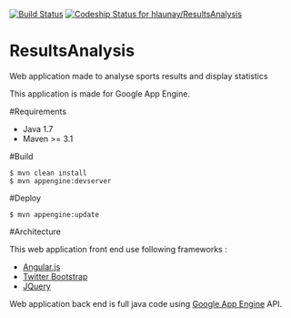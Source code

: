 [![Build Status](https://travis-ci.org/hlaunay/ResultsAnalysis.svg?branch=master)](https://travis-ci.org/hlaunay/ResultsAnalysis)
[ ![Codeship Status for hlaunay/ResultsAnalysis](https://www.codeship.io/projects/051bbbd0-105c-0132-57ce-62b73368b06b/status)](https://www.codeship.io/projects/32849)

ResultsAnalysis
===============

Web application made to analyse sports results and display statistics

This application is made for Google App Engine.

#Requirements

* Java 1.7
* Maven >= 3.1

#Build

    $ mvn clean install
    $ mvn appengine:devserver
    
#Deploy

    $ mvn appengine:update
    
#Architecture

This web application front end use following frameworks : 

* [Angular.js](https://angularjs.org/)
* [Twitter Bootstrap](http://getbootstrap.com/)
* [JQuery](http://jquery.com/)

Web application back end is full java code using [Google App Engine](https://developers.google.com/appengine/) API.

